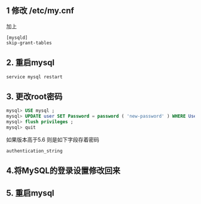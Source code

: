 ## 1  修改 /etc/my.cnf
加上
```
[mysqld]
skip-grant-tables
```

## 2. 重启mysql 
```
service mysql restart
```

## 3. 更改root密码
```sql
mysql> USE mysql ; 
mysql> UPDATE user SET Password = password ( 'new-password' ) WHERE User = 'root' ; 
mysql> flush privileges ; 
mysql> quit
```
如果版本高于5.6 则是如下字段存着密码
```
authentication_string
```
## 4.将MySQL的登录设置修改回来 

## 5. 重启mysql


